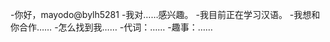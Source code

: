-你好，mayodo@bylh5281
-我对……感兴趣。
-我目前正在学习汉语。
-我想和你合作……
-怎么找到我……
-代词：……
-趣事：……

<!---
bylh5281/bylh5281是一个特殊的存储库，你的自述文件
您可以单击预览链接查看更改。
--->
